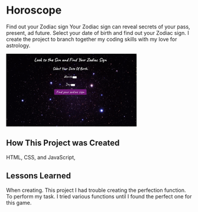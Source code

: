 
# Horoscope 

Find out your Zodiac sign Your Zodiac sign can reveal secrets of your pass, present, ad future. Select your date of birth and find out your Zodiac sign. I create the project to branch together my coding skills with my love for astrology.


<img src= "Screen%20Shot%202022-04-25%20at%209.47.44%20AM.png" width =70%>


## How This Project was Created

HTML, CSS, and  JavaScript, 

## Lessons Learned

When creating. This project I had trouble creating the perfection function. To perform my task. I tried various functions until I found the perfect one for this game.

